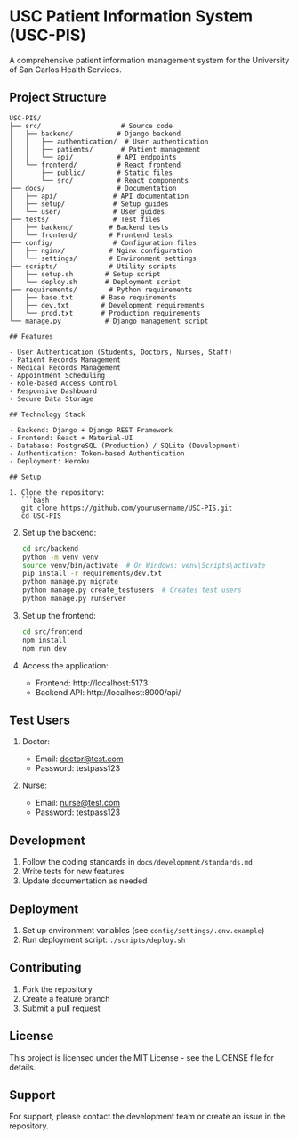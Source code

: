 # USC Patient Information System (USC-PIS)

A comprehensive patient information management system for the University of San Carlos Health Services.

## Project Structure

```
USC-PIS/
├── src/                    # Source code
│   ├── backend/           # Django backend
│   │   ├── authentication/  # User authentication
│   │   ├── patients/       # Patient management
│   │   └── api/           # API endpoints
│   └── frontend/          # React frontend
│       ├── public/        # Static files
│       └── src/           # React components
├── docs/                  # Documentation
│   ├── api/              # API documentation
│   ├── setup/            # Setup guides
│   └── user/             # User guides
├── tests/                # Test files
│   ├── backend/         # Backend tests
│   └── frontend/        # Frontend tests
├── config/               # Configuration files
│   ├── nginx/           # Nginx configuration
│   └── settings/        # Environment settings
├── scripts/             # Utility scripts
│   ├── setup.sh        # Setup script
│   └── deploy.sh       # Deployment script
├── requirements/        # Python requirements
│   ├── base.txt       # Base requirements
│   ├── dev.txt        # Development requirements
│   └── prod.txt       # Production requirements
└── manage.py           # Django management script

## Features

- User Authentication (Students, Doctors, Nurses, Staff)
- Patient Records Management
- Medical Records Management
- Appointment Scheduling
- Role-based Access Control
- Responsive Dashboard
- Secure Data Storage

## Technology Stack

- Backend: Django + Django REST Framework
- Frontend: React + Material-UI
- Database: PostgreSQL (Production) / SQLite (Development)
- Authentication: Token-based Authentication
- Deployment: Heroku

## Setup

1. Clone the repository:
   ```bash
   git clone https://github.com/yourusername/USC-PIS.git
   cd USC-PIS
   ```

2. Set up the backend:
   ```bash
   cd src/backend
   python -m venv venv
   source venv/bin/activate  # On Windows: venv\Scripts\activate
   pip install -r requirements/dev.txt
   python manage.py migrate
   python manage.py create_testusers  # Creates test users
   python manage.py runserver
   ```

3. Set up the frontend:
   ```bash
   cd src/frontend
   npm install
   npm run dev
   ```

4. Access the application:
   - Frontend: http://localhost:5173
   - Backend API: http://localhost:8000/api/

## Test Users

1. Doctor:
   - Email: doctor@test.com
   - Password: testpass123

2. Nurse:
   - Email: nurse@test.com
   - Password: testpass123

## Development

1. Follow the coding standards in `docs/development/standards.md`
2. Write tests for new features
3. Update documentation as needed

## Deployment

1. Set up environment variables (see `config/settings/.env.example`)
2. Run deployment script: `./scripts/deploy.sh`

## Contributing

1. Fork the repository
2. Create a feature branch
3. Submit a pull request

## License

This project is licensed under the MIT License - see the LICENSE file for details.

## Support

For support, please contact the development team or create an issue in the repository.